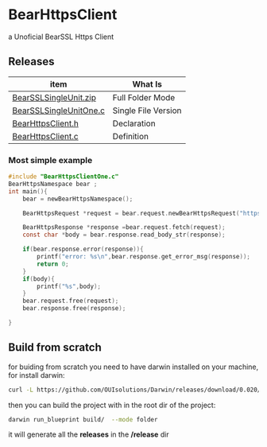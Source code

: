 # BearHttpsClient
a Unoficial BearSSL Https Client


## Releases

| item          | What Is |
|-------        |-----------|
| [BearSSLSingleUnit.zip](https://github.com/OUIsolutions/BearHttpsClient/releases/download/0.0.8/BearHttpsClient.zip)| Full Folder Mode  |
| [BearSSLSingleUnitOne.c](https://github.com/OUIsolutions/BearHttpsClient/releases/download/0.0.8/BearHttpsClientOne.c)| Single File Version|
| [BearHttpsClient.h](https://github.com/OUIsolutions/BearHttpsClient/releases/download/0.0.8/BearHttpsClient.h)|Declaration |
| [BearHttpsClient.c](https://github.com/OUIsolutions/BearHttpsClient/releases/download/0.0.8/BearHttpsClient.c)|Definition |


### Most simple example
```c
#include "BearHttpsClientOne.c"
BearHttpsNamespace bear ;
int main(){
    bear = newBearHttpsNamespace();

    BearHttpsRequest *request = bear.request.newBearHttpsRequest("https://example.com");

    BearHttpsResponse *response =bear.request.fetch(request);
    const char *body = bear.response.read_body_str(response);

    if(bear.response.error(response)){
        printf("error: %s\n",bear.response.get_error_msg(response));
        return 0;
    }
    if(body){
        printf("%s",body);
    }
    bear.request.free(request);
    bear.response.free(response);

}

```


## Build from scratch
for buiding from scratch you need to have darwin installed on your machine, for install darwin:
```bash
curl -L https://github.com/OUIsolutions/Darwin/releases/download/0.020/darwin.out -o darwin.out && chmod +x darwin.out &&  sudo  mv darwin.out /usr/bin/darwin
```
then you can build the project with in the root dir of the project:
```bash
darwin run_blueprint build/  --mode folder
```
it will generate all the **releases** in the **/release** dir
